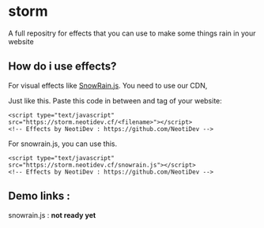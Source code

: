 # storm
A full repositry for effects that you can use to make some things rain in your website
## How do i use effects?
For visual effects like [SnowRain.js](https://github.com/NeotiDev/storm/blob/master/snowrain.js). You need to use our CDN,

Just like this.
Paste this code in between <head> and </head> tag of your website:

```<!-- Effects by NeotiDev : https://github.com/NeotiDev -->
<script type="text/javascript" src="https://storm.neotidev.cf/<filename>"></script>
<!-- Effects by NeotiDev : https://github.com/NeotiDev -->
```
For snowrain.js, you can use this.


```<!-- Effects by NeotiDev : https://github.com/NeotiDev -->
<script type="text/javascript" src="https://storm.neotidev.cf/snowrain.js"></script>
<!-- Effects by NeotiDev : https://github.com/NeotiDev -->
```

## Demo links :
snowrain.js : **not ready yet**

